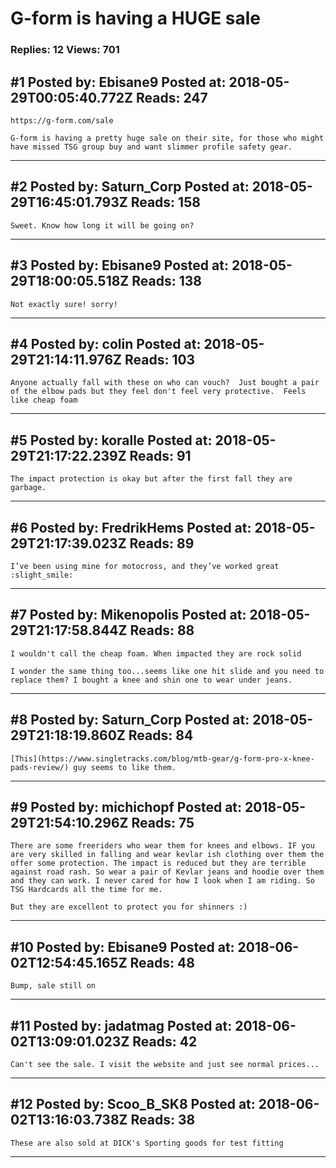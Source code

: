# G-form is having a HUGE sale

### Replies: 12 Views: 701

## \#1 Posted by: Ebisane9 Posted at: 2018-05-29T00:05:40.772Z Reads: 247

```
https://g-form.com/sale

G-form is having a pretty huge sale on their site, for those who might have missed TSG group buy and want slimmer profile safety gear.
```

---
## \#2 Posted by: Saturn_Corp Posted at: 2018-05-29T16:45:01.793Z Reads: 158

```
Sweet. Know how long it will be going on?
```

---
## \#3 Posted by: Ebisane9 Posted at: 2018-05-29T18:00:05.518Z Reads: 138

```
Not exactly sure! sorry!
```

---
## \#4 Posted by: colin Posted at: 2018-05-29T21:14:11.976Z Reads: 103

```
Anyone actually fall with these on who can vouch?  Just bought a pair of the elbow pads but they feel don't feel very protective.  Feels like cheap foam
```

---
## \#5 Posted by: koralle Posted at: 2018-05-29T21:17:22.239Z Reads: 91

```
The impact protection is okay but after the first fall they are garbage.
```

---
## \#6 Posted by: FredrikHems Posted at: 2018-05-29T21:17:39.023Z Reads: 89

```
I’ve been using mine for motocross, and they’ve worked great :slight_smile:
```

---
## \#7 Posted by: Mikenopolis Posted at: 2018-05-29T21:17:58.844Z Reads: 88

```
I wouldn't call the cheap foam. When impacted they are rock solid

I wonder the same thing too...seems like one hit slide and you need to replace them? I bought a knee and shin one to wear under jeans.
```

---
## \#8 Posted by: Saturn_Corp Posted at: 2018-05-29T21:18:19.860Z Reads: 84

```
[This](https://www.singletracks.com/blog/mtb-gear/g-form-pro-x-knee-pads-review/) guy seems to like them.
```

---
## \#9 Posted by: michichopf Posted at: 2018-05-29T21:54:10.296Z Reads: 75

```
There are some freeriders who wear them for knees and elbows. IF you are very skilled in falling and wear kevlar ish clothing over them the offer some protection. The impact is reduced but they are terrible against road rash. So wear a pair of Kevlar jeans and hoodie over them and they can work. I never cared for how I look when I am riding. So TSG Hardcards all the time for me. 

But they are excellent to protect you for shinners :)
```

---
## \#10 Posted by: Ebisane9 Posted at: 2018-06-02T12:54:45.165Z Reads: 48

```
Bump, sale still on
```

---
## \#11 Posted by: jadatmag Posted at: 2018-06-02T13:09:01.023Z Reads: 42

```
Can't see the sale. I visit the website and just see normal prices...
```

---
## \#12 Posted by: Scoo_B_SK8 Posted at: 2018-06-02T13:16:03.738Z Reads: 38

```
These are also sold at DICK's Sporting goods for test fitting
```

---
